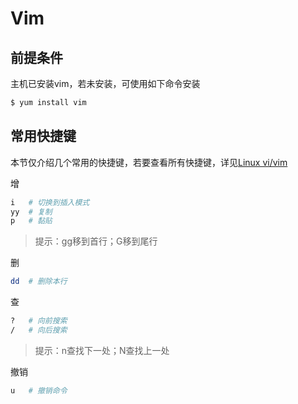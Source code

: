 # Vim

## 前提条件

主机已安装vim，若未安装，可使用如下命令安装

```bash
$ yum install vim
```

## 常用快捷键

本节仅介绍几个常用的快捷键，若要查看所有快捷键，详见[Linux vi/vim](https://www.runoob.com/linux/linux-vim.html)

增

```bash
i	# 切换到插入模式
yy	# 复制
p	# 黏贴
```

> 提示：gg移到首行；G移到尾行

删

```bash
dd	# 删除本行
```

查

```bash
?	# 向前搜索
/	# 向后搜索
```

> 提示：n查找下一处；N查找上一处

撤销

```bash
u	# 撤销命令
```

